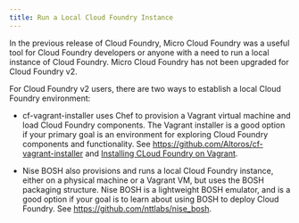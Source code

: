 ```yaml
---
title: Run a Local Cloud Foundry Instance
---
```

In the previous release of Cloud Foundry, Micro Cloud Foundry was a useful tool for Cloud Foundry developers or anyone with a need to run a local instance of Cloud Foundry. Micro Cloud Foundry has not been upgraded for Cloud Foundry v2.  


For  Cloud Foundry v2 users, there are two ways to establish a local Cloud Foundry environment:

* cf-vagrant-installer uses Chef to provision a Vagrant virtual machine and load Cloud Foundry components. The Vagrant installer is a good option if your primary goal is an environment for exploring Cloud Foundry components and functionality.  See  https://github.com/Altoros/cf-vagrant-installer and [Installing CLoud Foundry on Vagrant](http://blog.cloudfoundry.com/2013/06/27/installing-cloud-foundry-on-vagrant/).

* Nise BOSH also provisions and runs a local Cloud Foundry instance, either on a physical machine or a Vagrant VM, but uses the BOSH packaging structure.  Nise BOSH is a lightweight BOSH emulator, and is a good option if your goal is to learn about using BOSH to  deploy Cloud Foundry. See https://github.com/nttlabs/nise_bosh.


